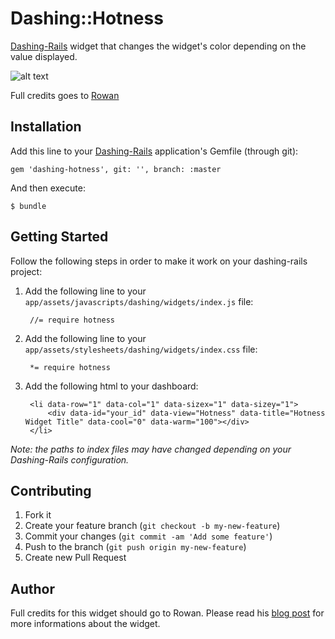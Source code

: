 # Dashing::Hotness

[Dashing-Rails](https://github.com/gottfrois/dashing-rails) widget that changes the widget's color depending on the value displayed.

![alt text](http://dashboarddude.com/images/posts/dashing-hotness-widget/cool.png "Logo Title Text 1")

Full credits goes to [Rowan](http://dashboarddude.com/blog/2013/08/16/dashing-dashboard-widget-challenge-the-hotness/)

## Installation

Add this line to your [Dashing-Rails](https://github.com/gottfrois/dashing-rails) application's Gemfile (through git):

    gem 'dashing-hotness', git: '', branch: :master

And then execute:

    $ bundle

## Getting Started

Follow the following steps in order to make it work on your dashing-rails project:

1. Add the following line to your `app/assets/javascripts/dashing/widgets/index.js` file:

        //= require hotness

2. Add the following line to your `app/assets/stylesheets/dashing/widgets/index.css` file:

        *= require hotness

3. Add the following html to your dashboard:

        <li data-row="1" data-col="1" data-sizex="1" data-sizey="1">
            <div data-id="your_id" data-view="Hotness" data-title="Hotness Widget Title" data-cool="0" data-warm="100"></div>
        </li>

*Note: the paths to index files may have changed depending on your Dashing-Rails configuration.*

## Contributing

1. Fork it
2. Create your feature branch (`git checkout -b my-new-feature`)
3. Commit your changes (`git commit -am 'Add some feature'`)
4. Push to the branch (`git push origin my-new-feature`)
5. Create new Pull Request

## Author

Full credits for this widget should go to Rowan. Please read his [blog post](http://dashboarddude.com/blog/2013/08/16/dashing-dashboard-widget-challenge-the-hotness/) for more informations about the widget.
